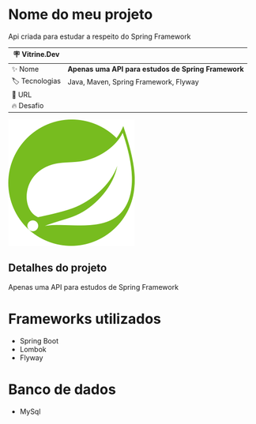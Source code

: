 # Nome do meu projeto

Api criada para estudar a respeito do Spring Framework

| :placard: Vitrine.Dev |     |
| -------------  | --- |
| :sparkles: Nome        | **Apenas uma API para estudos de Spring Framework**
| :label: Tecnologias | Java, Maven, Spring Framework, Flyway
| :rocket: URL         | 
| :fire: Desafio     | 

<!-- Inserir imagem com a #vitrinedev ao final do link -->
![](https://raw.githubusercontent.com/devicons/devicon/master/icons/spring/spring-original.svg#vitrinedev)

## Detalhes do projeto

Apenas uma API para estudos de Spring Framework

# Frameworks utilizados 
- Spring Boot
- Lombok
- Flyway

# Banco de dados
- MySql